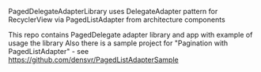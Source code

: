 PagedDelegateAdapterLibrary uses DelegateAdapter pattern for RecyclerView via PagedListAdapter from architecture  components

This repo contains PagedDelegate adapter library and app with example of usage the library
Also there is a sample project for "Pagination with PagedListAdapter" - see https://github.com/densvr/PagedListAdapterSample
